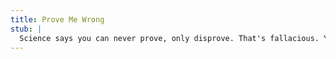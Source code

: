 ```yaml
---
title: Prove Me Wrong
stub: |
  Science says you can never prove, only disprove. That's fallacious. You can never obtain certainty along any axis. That said, evidence against a hypothesis (falsifying evidence) is often quite a bit stronger than supporting evidence.
---
```

